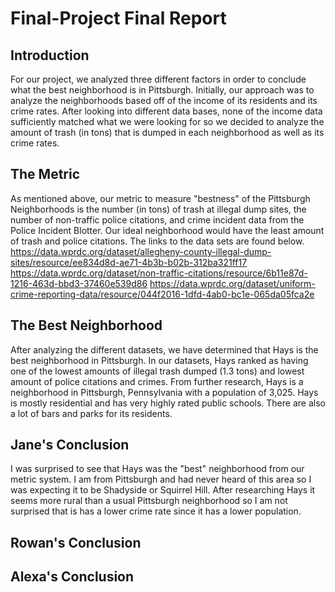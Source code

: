 # Final-Project Final Report
## Introduction 
For our project, we analyzed three different factors in order to conclude what the best neighborhood is in Pittsburgh.  Initially, our approach was to analyze the neighborhoods based off of the income of its residents and its crime rates.  After looking into different data bases, none of the income data sufficiently matched what we were looking for so we decided to analyze the amount of trash (in tons) that is dumped in each neighborhood as well as its crime rates.

## The Metric
As mentioned above, our metric to measure "bestness" of the Pittsburgh Neighborhoods is the number (in tons) of trash at illegal dump sites, the number of non-traffic police citations, and crime incident data from the Police Incident Blotter.  Our ideal neighborhood would have the least amount of trash and police citations.  The links to the data sets are found below.
https://data.wprdc.org/dataset/allegheny-county-illegal-dump-sites/resource/ee834d8d-ae71-4b3b-b02b-312ba321ff17
https://data.wprdc.org/dataset/non-traffic-citations/resource/6b11e87d-1216-463d-bbd3-37460e539d86
https://data.wprdc.org/dataset/uniform-crime-reporting-data/resource/044f2016-1dfd-4ab0-bc1e-065da05fca2e

## The Best Neighborhood
After analyzing the different datasets, we have determined that Hays is the best neighborhood in Pittsburgh.  In our datasets, Hays ranked as having one of the lowest amounts of illegal trash dumped (1.3 tons) and lowest amount of police citations and crimes.  From further research, Hays is a neighborhood in Pittsburgh, Pennsylvania with a population of 3,025. Hays is mostly residential and has very highly rated public schools.  There are also a lot of bars and parks for its residents.

## Jane's Conclusion
I was surprised to see that Hays was the "best" neighborhood from our metric system.  I am from Pittsburgh and had never heard of this area so I was expecting it to be Shadyside or Squirrel Hill.  After researching Hays it seems more rural than a usual Pittsburgh neighborhood so I am not surprised that is has a lower crime rate since it has a lower population.  

## Rowan's Conclusion

## Alexa's Conclusion